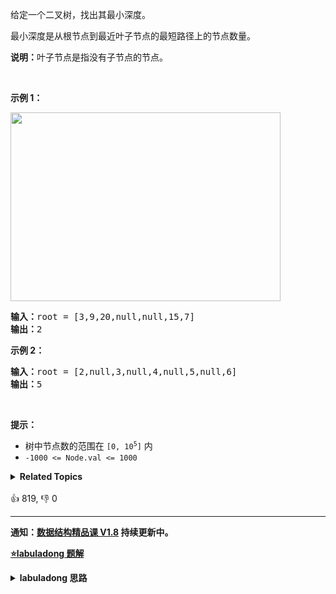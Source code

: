 <p>给定一个二叉树，找出其最小深度。</p>

<p>最小深度是从根节点到最近叶子节点的最短路径上的节点数量。</p>

<p><strong>说明：</strong>叶子节点是指没有子节点的节点。</p>

<p> </p>

<p><strong>示例 1：</strong></p>
<img alt="" src="https://assets.leetcode.com/uploads/2020/10/12/ex_depth.jpg" style="width: 432px; height: 302px;" />
<pre>
<strong>输入：</strong>root = [3,9,20,null,null,15,7]
<strong>输出：</strong>2
</pre>

<p><strong>示例 2：</strong></p>

<pre>
<strong>输入：</strong>root = [2,null,3,null,4,null,5,null,6]
<strong>输出：</strong>5
</pre>

<p> </p>

<p><strong>提示：</strong></p>

<ul>
	<li>树中节点数的范围在 <code>[0, 10<sup>5</sup>]</code> 内</li>
	<li><code>-1000 <= Node.val <= 1000</code></li>
</ul>
<details><summary><strong>Related Topics</strong></summary>树 | 深度优先搜索 | 广度优先搜索 | 二叉树</details><br>

<div>👍 819, 👎 0</div>

<div id="labuladong"><hr>

**通知：[数据结构精品课 V1.8](https://aep.h5.xeknow.com/s/1XJHEO) 持续更新中。**



<p><strong><a href="https://labuladong.github.io/article?qno=111" target="_blank">⭐️labuladong 题解</a></strong></p>
<details><summary><strong>labuladong 思路</strong></summary>

## 基本思路

> 本文有视频版：[BFS 算法核心框架套路](https://www.bilibili.com/video/BV1oT411u7Vn)

PS：这道题在[《算法小抄》](https://mp.weixin.qq.com/s/tUSovvogbR9StkPWb75fUw) 的第 53 页。

基本的二叉树层序遍历方法，值得一提的是，BFS 算法框架就是二叉树层序遍历代码的衍生。

BFS 算法和 DFS（回溯）算法的一大区别就是，BFS 第一次搜索到的结果是最优的，这个得益于 BFS 算法的搜索逻辑，可见详细题解。

**详细题解：[BFS 算法解题套路框架](https://labuladong.github.io/article/fname.html?fname=BFS框架)**

**标签：[BFS 算法](https://mp.weixin.qq.com/mp/appmsgalbum?__biz=MzAxODQxMDM0Mw==&action=getalbum&album_id=2122002916411604996)，[二叉树](https://mp.weixin.qq.com/mp/appmsgalbum?__biz=MzAxODQxMDM0Mw==&action=getalbum&album_id=2121994699837177859)**

## 解法代码

```java
class Solution {
    public int minDepth(TreeNode root) {
        if (root == null) return 0;
        Queue<TreeNode> q = new LinkedList<>();
        q.offer(root);
        // root 本身就是一层，depth 初始化为 1
        int depth = 1;

        while (!q.isEmpty()) {/**<extend down -200>

![](https://labuladong.github.io/algo/images/dijkstra/1.jpeg)
*/
            int sz = q.size();
            /* 遍历当前层的节点 */
            for (int i = 0; i < sz; i++) {
                TreeNode cur = q.poll();
                /* 判断是否到达叶子结点 */
                if (cur.left == null && cur.right == null)
                    return depth;
                /* 将下一层节点加入队列 */
                if (cur.left != null)
                    q.offer(cur.left);
                if (cur.right != null)
                    q.offer(cur.right);
            }
            /* 这里增加步数 */
            depth++;
        }
        return depth;
    }
}
```

**类似题目**：
  - [752. 打开转盘锁 🟠](/problems/open-the-lock)
  - [剑指 Offer II 109. 开密码锁 🟠](/problems/zlDJc7)

</details>
</div>









